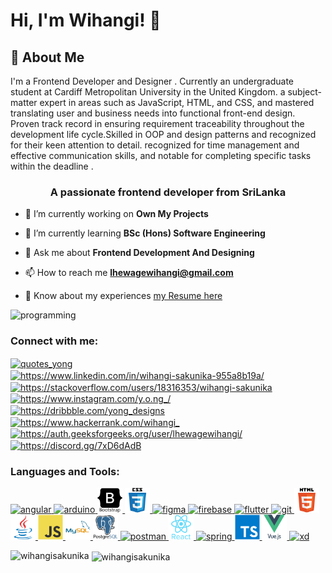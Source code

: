 
# Hi, I'm Wihangi! 👋
## 🚀 About Me
I'm a Frontend Developer and Designer . Currently an undergraduate student at Cardiff Metropolitan University in the United Kingdom. a subject-matter expert in areas such as JavaScript, HTML, and CSS, and mastered translating user and business needs into functional front-end design. Proven track record in ensuring requirement traceability throughout the development life cycle.Skilled in OOP and design patterns and recognized for their keen attention to detail. recognized for time management and effective communication skills, and notable for completing specific tasks within the deadline .

<h3 align="center">A passionate frontend developer from SriLanka</h3>

- 🔭 I’m currently working on **Own My Projects**

- 🌱 I’m currently learning **BSc (Hons) Software Engineering**

- 💬 Ask me about **Frontend Development And Designing**

- 📫 How to reach me **lhewagewihangi@gmail.com**

- 📄 Know about my experiences [my Resume here](https://drive.google.com/file/d/1ZQEwSB_e4mfyZgZbpu1rDOCEssHq9MPi/view?usp=share_link)


![programming](https://user-images.githubusercontent.com/87114249/215016088-08618ed2-eea2-4e26-860a-fd017776d2ef.gif)


<h3 align="left">Connect with me:</h3>
<p align="left">
<a href="https://twitter.com/quotes_yong" target="blank"><img align="center" src="https://raw.githubusercontent.com/rahuldkjain/github-profile-readme-generator/master/src/images/icons/Social/twitter.svg" alt="quotes_yong" height="30" width="40" /></a>   
<a href="https://linkedin.com/in/https://www.linkedin.com/in/wihangi-sakunika-955a8b19a/" target="blank"><img align="center" src="https://raw.githubusercontent.com/rahuldkjain/github-profile-readme-generator/master/src/images/icons/Social/linked-in-alt.svg" alt="https://www.linkedin.com/in/wihangi-sakunika-955a8b19a/" height="30" width="40" /></a>
<a href="https://stackoverflow.com/users/https://stackoverflow.com/users/18316353/wihangi-sakunika" target="blank"><img align="center" src="https://raw.githubusercontent.com/rahuldkjain/github-profile-readme-generator/master/src/images/icons/Social/stack-overflow.svg" alt="https://stackoverflow.com/users/18316353/wihangi-sakunika" height="30" width="40" /></a>
<a href="https://instagram.com/https://www.instagram.com/y.o.ng_/" target="blank"><img align="center" src="https://raw.githubusercontent.com/rahuldkjain/github-profile-readme-generator/master/src/images/icons/Social/instagram.svg" alt="https://www.instagram.com/y.o.ng_/" height="30" width="40" /></a>
<a href="https://dribbble.com/https://dribbble.com/yong_designs" target="blank"><img align="center" src="https://raw.githubusercontent.com/rahuldkjain/github-profile-readme-generator/master/src/images/icons/Social/dribbble.svg" alt="https://dribbble.com/yong_designs" height="30" width="40" /></a>
<a href="https://www.hackerrank.com/https://www.hackerrank.com/wihangi_" target="blank"><img align="center" src="https://raw.githubusercontent.com/rahuldkjain/github-profile-readme-generator/master/src/images/icons/Social/hackerrank.svg" alt="https://www.hackerrank.com/wihangi_" height="30" width="40" /></a>
<a href="https://auth.geeksforgeeks.org/user/https://auth.geeksforgeeks.org/user/lhewagewihangi/" target="blank"><img align="center" src="https://raw.githubusercontent.com/rahuldkjain/github-profile-readme-generator/master/src/images/icons/Social/geeks-for-geeks.svg" alt="https://auth.geeksforgeeks.org/user/lhewagewihangi/" height="30" width="40" /></a>
<a href="https://discord.gg/https://discord.gg/7xD6dAdB" target="blank"><img align="center" src="https://raw.githubusercontent.com/rahuldkjain/github-profile-readme-generator/master/src/images/icons/Social/discord.svg" alt="https://discord.gg/7xD6dAdB" height="30" width="40" /></a>
</p>

<h3 align="left">Languages and Tools:</h3>
<p align="left"> <a href="https://angular.io" target="_blank" rel="noreferrer"> <img src="https://angular.io/assets/images/logos/angular/angular.svg" alt="angular" width="40" height="40"/> </a> <a href="https://www.arduino.cc/" target="_blank" rel="noreferrer"> <img src="https://cdn.worldvectorlogo.com/logos/arduino-1.svg" alt="arduino" width="40" height="40"/> </a> <a href="https://getbootstrap.com" target="_blank" rel="noreferrer"> <img src="https://raw.githubusercontent.com/devicons/devicon/master/icons/bootstrap/bootstrap-plain-wordmark.svg" alt="bootstrap" width="40" height="40"/> </a> <a href="https://www.w3schools.com/css/" target="_blank" rel="noreferrer"> <img src="https://raw.githubusercontent.com/devicons/devicon/master/icons/css3/css3-original-wordmark.svg" alt="css3" width="40" height="40"/> </a> <a href="https://www.figma.com/" target="_blank" rel="noreferrer"> <img src="https://www.vectorlogo.zone/logos/figma/figma-icon.svg" alt="figma" width="40" height="40"/> </a> <a href="https://firebase.google.com/" target="_blank" rel="noreferrer"> <img src="https://www.vectorlogo.zone/logos/firebase/firebase-icon.svg" alt="firebase" width="40" height="40"/> </a> <a href="https://flutter.dev" target="_blank" rel="noreferrer"> <img src="https://www.vectorlogo.zone/logos/flutterio/flutterio-icon.svg" alt="flutter" width="40" height="40"/> </a> <a href="https://git-scm.com/" target="_blank" rel="noreferrer"> <img src="https://www.vectorlogo.zone/logos/git-scm/git-scm-icon.svg" alt="git" width="40" height="40"/> </a> <a href="https://www.w3.org/html/" target="_blank" rel="noreferrer"> <img src="https://raw.githubusercontent.com/devicons/devicon/master/icons/html5/html5-original-wordmark.svg" alt="html5" width="40" height="40"/> </a> <a href="https://www.java.com" target="_blank" rel="noreferrer"> <img src="https://raw.githubusercontent.com/devicons/devicon/master/icons/java/java-original.svg" alt="java" width="40" height="40"/> </a> <a href="https://developer.mozilla.org/en-US/docs/Web/JavaScript" target="_blank" rel="noreferrer"> <img src="https://raw.githubusercontent.com/devicons/devicon/master/icons/javascript/javascript-original.svg" alt="javascript" width="40" height="40"/> </a> <a href="https://www.mysql.com/" target="_blank" rel="noreferrer"> <img src="https://raw.githubusercontent.com/devicons/devicon/master/icons/mysql/mysql-original-wordmark.svg" alt="mysql" width="40" height="40"/> </a> <a href="https://www.postgresql.org" target="_blank" rel="noreferrer"> <img src="https://raw.githubusercontent.com/devicons/devicon/master/icons/postgresql/postgresql-original-wordmark.svg" alt="postgresql" width="40" height="40"/> </a> <a href="https://postman.com" target="_blank" rel="noreferrer"> <img src="https://www.vectorlogo.zone/logos/getpostman/getpostman-icon.svg" alt="postman" width="40" height="40"/> </a> <a href="https://reactjs.org/" target="_blank" rel="noreferrer"> <img src="https://raw.githubusercontent.com/devicons/devicon/master/icons/react/react-original-wordmark.svg" alt="react" width="40" height="40"/> </a> <a href="https://spring.io/" target="_blank" rel="noreferrer"> <img src="https://www.vectorlogo.zone/logos/springio/springio-icon.svg" alt="spring" width="40" height="40"/> </a> <a href="https://www.typescriptlang.org/" target="_blank" rel="noreferrer"> <img src="https://raw.githubusercontent.com/devicons/devicon/master/icons/typescript/typescript-original.svg" alt="typescript" width="40" height="40"/> </a> <a href="https://vuejs.org/" target="_blank" rel="noreferrer"> <img src="https://raw.githubusercontent.com/devicons/devicon/master/icons/vuejs/vuejs-original-wordmark.svg" alt="vuejs" width="40" height="40"/> </a> <a href="https://www.adobe.com/products/xd.html" target="_blank" rel="noreferrer"> <img src="https://cdn.worldvectorlogo.com/logos/adobe-xd.svg" alt="xd" width="40" height="40"/> </a> </p>

<p><img align="left" src="https://github-readme-stats.vercel.app/api/top-langs?username=wihangisakunika&show_icons=true&locale=en&layout=compact" alt="wihangisakunika" /></p>

<p>&nbsp;<img align="center" src="https://github-readme-stats.vercel.app/api?username=wihangisakunika&show_icons=true&locale=en" alt="wihangisakunika" /></p>



